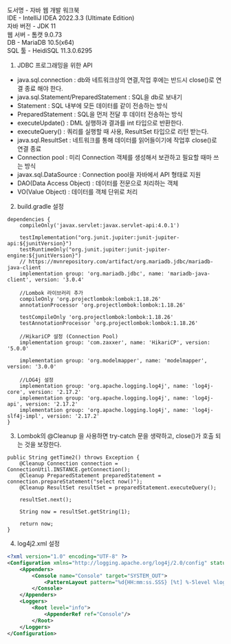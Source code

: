 도서명 - 자바 웹 개발 워크북  
IDE - IntelliJ IDEA 2022.3.3 (Ultimate Edition)  
자바 버전 - JDK 11  
웹 서버 - 톰캣 9.0.73  
DB - MariaDB 10.5(x64)  
SQL 툴 - HeidiSQL 11.3.0.6295  

1. JDBC 프로그래밍을 위한 API
  * java.sql.connection : db와 네트워크상의 연결,작업 후에는 반드시 close()로 연결 종료 해야 한다.
  * java.sql.Statement/PreparedStatement : SQL을 db로 보내기 
  * Statement : SQL 내부에 모든 데이터를 같이 전송하는 방식
  * PreparedStatement : SQL을 먼저 전달 후 데이터 전송하는 방식
  * executeUpdate() : DML 실행하과 결과를 int 타입으로 반환한다.
  * executeQuery() : 쿼리를 실행할 때 사용, ResultSet 타입으로 리턴 받는다.
  * java.sql.ResultSet : 네트워크를 통해 데이터를 읽어들이기에 작업후 close()로 연결 종료
  * Connection pool : 미리 Connection 객체를 생성해서 보관하고 필요할 때마 쓰는 방식
  * javax.sql.DataSource : Connection pool을 자바에서 API 형태로 지원
  * DAO(Data Access Object) : 데이터를 전문으로 처리하는 객체
  * VO(Value Object) : 데이터를 객체 단위로 처리

2. build.gradle 설정
```
dependencies {
    compileOnly('javax.servlet:javax.servlet-api:4.0.1')

    testImplementation("org.junit.jupiter:junit-jupiter-api:${junitVersion}")
    testRuntimeOnly("org.junit.jupiter:junit-jupiter-engine:${junitVersion}")
    // https://mvnrepository.com/artifact/org.mariadb.jdbc/mariadb-java-client
    implementation group: 'org.mariadb.jdbc', name: 'mariadb-java-client', version: '3.0.4'

    //Lombok 라이브러리 추가
    compileOnly 'org.projectlombok:lombok:1.18.26'
    annotationProcessor 'org.projectlombok:lombok:1.18.26'

    testCompileOnly 'org.projectlombok:lombok:1.18.26'
    testAnnotationProcessor 'org.projectlombok:lombok:1.18.26'
    
    //HikariCP 설정 (Connection Pool)
    implementation group: 'com.zaxxer', name: 'HikariCP', version: '5.0.0'
    
    implementation group: 'org.modelmapper', name: 'modelmapper', version: '3.0.0'
    
    //LOG4j 설정
    implementation group: 'org.apache.logging.log4j', name: 'log4j-core', version: '2.17.2'
    implementation group: 'org.apache.logging.log4j', name: 'log4j-api', version: '2.17.2'
    implementation group: 'org.apache.logging.log4j', name: 'log4j-slf4j-impl', version: '2.17.2'
}
```
3. Lombok의 @Cleanup 을 사용하면 try-catch 문을 생략하고, close()가 호출 되는 것을 보장한다.
```
public String getTime2() throws Exception {
    @Cleanup Connection connection = ConnectionUtil.INSTANCE.getConnection();
    @Cleanup PreparedStatement preparedStatement = connection.prepareStatement("select now()");
    @Cleanup ResultSet resultSet = preparedStatement.executeQuery();

    resultSet.next();

    String now = resultSet.getString(1);

    return now;
}
```
4. log4j2.xml 설정
```xml
<?xml version="1.0" encoding="UTF-8" ?>
<Configuration xmlns="http://logging.apache.org/log4j/2.0/config" status="WARN">
    <Appenders>
        <Console name="Console" target="SYSTEM_OUT">
            <PatternLayout pattern="%d{HH:mm:ss.SSS} [%t] %-5level %logger{36} - %msg%n"/>
        </Console>
    </Appenders>
    <Loggers>
        <Root level="info">
            <AppenderRef ref="Console"/>
        </Root>
    </Loggers>
</Configuration>
```
